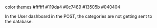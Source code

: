 

color themes
#ffffff
#119da4
#0c7489
#13505b
#040404



In the User dashboard in the POST, the categories are not getting sent to the database.